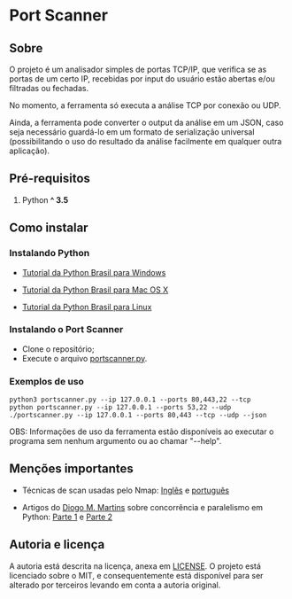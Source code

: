 # Port Scanner

## Sobre
O projeto é um analisador simples de portas TCP/IP, que verifica se as portas de um certo IP, recebidas por input do usuário estão abertas e/ou filtradas ou fechadas.

No momento, a ferramenta só executa a análise TCP por conexão ou UDP.

Ainda, a ferramenta pode converter o output da análise em um JSON, caso seja necessário guardá-lo em um formato de serialização universal (possibilitando o uso do resultado da análise facilmente em qualquer outra aplicação).

## Pré-requisitos
1. Python __^ 3.5__

## Como instalar
### Instalando Python
* [Tutorial da Python Brasil para Windows](https://python.org.br/instalacao-windows/)

* [Tutorial da Python Brasil para Mac OS X](https://python.org.br/instalacao-mac/)

* [Tutorial da Python Brasil para Linux](https://python.org.br/instalacao-linux/)

### Instalando o Port Scanner
- Clone o repositório;
- Execute o arquivo [portscanner.py](portscanner.py).

### Exemplos de uso
```console
python3 portscanner.py --ip 127.0.0.1 --ports 80,443,22 --tcp
python portscanner.py --ip 127.0.0.1 --ports 53,22 --udp
./portscanner.py --ip 127.0.0.1 --ports 80,443 --tcp --udp --json
```

OBS: Informações de uso da ferramenta estão disponíveis ao executar o programa sem nenhum argumento ou ao chamar "--help".

## Menções importantes
* Técnicas de scan usadas pelo Nmap: [Inglês](https://nmap.org/book/man-port-scanning-techniques.html) e [português](https://nmap.org/man/pt_BR/man-port-scanning-techniques.html)

* Artigos do [Diogo M. Martins](https://github.com/diogommartins) 
sobre concorrência e paralelismo em Python: 
[Parte 1](https://diogommartins.wordpress.com/2017/04/07/concorrencia-e-paralelismo-threads-multiplos-processos-e-asyncio-parte-1/) e 
[Parte 2](https://diogommartins.wordpress.com/2017/04/22/concorrencia-e-paralelismo-threads-multiplos-processos-e-asyncio-parte-2/)

## Autoria e licença
A autoria está descrita na licença, anexa em [LICENSE](LICENSE). O projeto está licenciado sobre o MIT, e consequentemente está disponível para ser alterado por terceiros levando em conta a autoria original.
